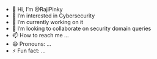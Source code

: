 - 👋 Hi, I’m @RajiPinky
- 👀 I’m interested in Cybersecurity
- 🌱 I’m currently working on it
- 💞️ I’m looking to collaborate on security domain queries
- 📫 How to reach me ...
- 😄 Pronouns: ...
- ⚡ Fun fact: ...

<!---
RajiPinky/RajiPinky is a ✨ special ✨ repository because its `README.md` (this file) appears on your GitHub profile.
You can click the Preview link to take a look at your changes.
--->
